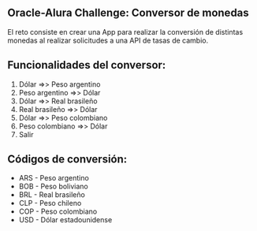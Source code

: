 ## Oracle-Alura Challenge: Conversor de monedas

El reto consiste en crear una App para realizar la conversión de distintas monedas al realizar solicitudes a una API de tasas de cambio.

## Funcionalidades del conversor:

1) Dólar =>> Peso argentino
2) Peso argentino =>> Dólar
3) Dólar =>> Real brasileño
4) Real brasileño =>> Dólar
5) Dólar =>> Peso colombiano
6) Peso colombiano =>> Dólar
7) Salir

## Códigos de conversión:

- ARS - Peso argentino
- BOB - Peso boliviano
- BRL - Real brasileño
- CLP - Peso chileno
- COP - Peso colombiano
- USD - Dólar estadounidense
